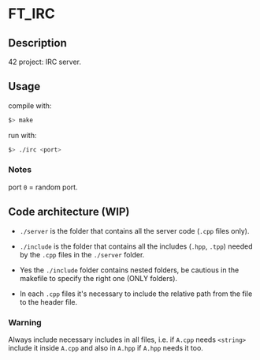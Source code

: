 # FT_IRC

## Description

42 project: IRC server.

## Usage

compile with:

```bash
$> make
```

run with:

```bash
$> ./irc <port>
```

### Notes

port `0` = random port.

## Code architecture (WIP)

- `./server` is the folder that contains all the server code (`.cpp` files only).

- `./include` is the folder that contains all the includes (`.hpp`, `.tpp`) needed by the `.cpp` files in the `./server` folder.

- Yes the `./include` folder contains nested folders, be cautious in the makefile to specify the right one (ONLY folders).

- In each `.cpp` files it's necessary to include the relative path from the file to the header file.

### Warning

Always include necessary includes in all files, i.e. if `A.cpp` needs `<string>` include it inside `A.cpp` and also in `A.hpp` if `A.hpp` needs it too.
